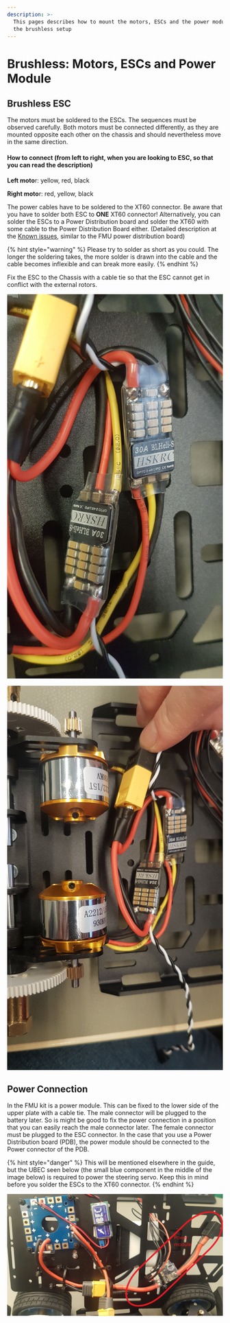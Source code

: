 ```yaml
---
description: >-
  This pages describes how to mount the motors, ESCs and the power module for
  the brushless setup
---
```


# Brushless: Motors, ESCs and Power Module

## Brushless ESC

The motors must be soldered to the ESCs. The sequences must be observed carefully. Both motors must be connected differently, as they are mounted opposite each other on the chassis and should nevertheless move in the same direction.

#### How to connect \(from left to right, when you are looking to ESC, so that you can read the description\)

**Left moto**r: yellow, red, black

**Right moto**r: red, yellow, black

The power cables have to be soldered to the XT60 connector. Be aware that you have to solder both ESC to **ONE** XT60 connector! Alternatively, you can solder the ESCs to a Power Distribution board and solder the XT60 with some cable to the Power Distribution Board either. \(Detailed description at the [Known issues](https://nxp.gitbook.io/nxp-cup/developer-guide/assembly/dfrobot-chassis/known-issues), similar to the FMU power distribution board\)

{% hint style="warning" %}
Please try to solder as short as you could. The longer the soldering takes, the more solder is drawn into the cable and the cable becomes inflexible and can break more easily.
{% endhint %}

Fix the ESC to the Chassis with a cable tie so that the ESC cannot get in conflict with the external rotors.

![](../../../.gitbook/assets/20191205_104829.jpg)

![](../../../.gitbook/assets/20191205_104838.jpg)

## Power Connection

In the FMU kit is a power module. This can be fixed to the lower side of the upper plate with a cable tie. The male connector will be plugged to the battery later. So is might be good to fix the power connection in a position that you can easily reach the male connector later. The female connector must be plugged to the ESC connector. In the case that you use a Power Distribution board \(PDB\), the power module should be connected to the Power connector of the PDB. 

{% hint style="danger" %}
This will be mentioned elsewhere in the guide, but the UBEC seen below \(the small blue component in the middle of the image below\) is required to power the steering servo. Keep this in mind before you solder the ESCs to the XT60 connector.
{% endhint %}

![](../../../.gitbook/assets/powermodule_fmu.jpg)

